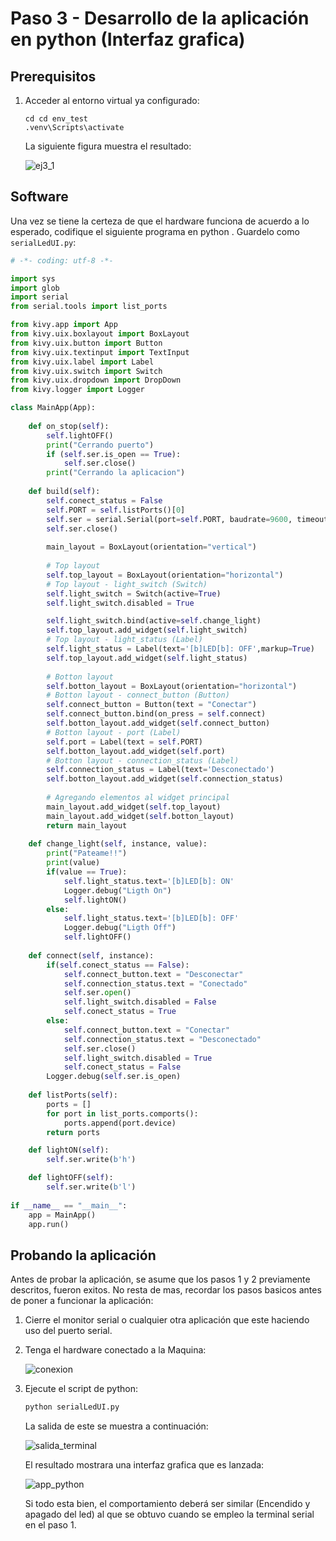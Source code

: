 # Paso 3 - Desarrollo de la aplicación en python (Interfaz grafica)

## Prerequisitos

1. Acceder al entorno virtual ya configurado:

   ```
   cd cd env_test
   .venv\Scripts\activate
   ```

   La siguiente figura muestra el resultado:

   ![ej3_1](ejemplo3_1.png)

## Software

Una vez se tiene la certeza de que el hardware funciona de acuerdo a lo esperado, codifique el siguiente programa en python . Guardelo como ```serialLedUI.py```:

```python
# -*- coding: utf-8 -*-

import sys
import glob
import serial
from serial.tools import list_ports

from kivy.app import App
from kivy.uix.boxlayout import BoxLayout
from kivy.uix.button import Button
from kivy.uix.textinput import TextInput
from kivy.uix.label import Label
from kivy.uix.switch import Switch
from kivy.uix.dropdown import DropDown
from kivy.logger import Logger

class MainApp(App):   
    
    def on_stop(self):
        self.lightOFF()
        print("Cerrando puerto")
        if (self.ser.is_open == True):
            self.ser.close()
        print("Cerrando la aplicacion")
            
    def build(self):
        self.conect_status = False
        self.PORT = self.listPorts()[0]
        self.ser = serial.Serial(port=self.PORT, baudrate=9600, timeout=.1)
        self.ser.close() 
        
        main_layout = BoxLayout(orientation="vertical")
        
        # Top layout
        self.top_layout = BoxLayout(orientation="horizontal")        
        # Top layout - light_switch (Switch)
        self.light_switch = Switch(active=True)
        self.light_switch.disabled = True

        self.light_switch.bind(active=self.change_light)
        self.top_layout.add_widget(self.light_switch)        
        # Top layout - light_status (Label)
        self.light_status = Label(text='[b]LED[b]: OFF',markup=True)
        self.top_layout.add_widget(self.light_status)
        
        # Botton layout
        self.botton_layout = BoxLayout(orientation="horizontal")        
        # Botton layout - connect_button (Button)
        self.connect_button = Button(text = "Conectar")
        self.connect_button.bind(on_press = self.connect)
        self.botton_layout.add_widget(self.connect_button)
        # Botton layout - port (Label)
        self.port = Label(text = self.PORT)
        self.botton_layout.add_widget(self.port)
        # Botton layout - connection_status (Label)
        self.connection_status = Label(text='Desconectado')
        self.botton_layout.add_widget(self.connection_status)
                 
        # Agregando elementos al widget principal
        main_layout.add_widget(self.top_layout)
        main_layout.add_widget(self.botton_layout)        
        return main_layout
    
    def change_light(self, instance, value):
        print("Pateame!!")
        print(value)
        if(value == True):
            self.light_status.text='[b]LED[b]: ON'
            Logger.debug("Ligth On")
            self.lightON()
        else:
            self.light_status.text='[b]LED[b]: OFF'
            Logger.debug("Ligth Off")
            self.lightOFF()
            
    def connect(self, instance):
        if(self.conect_status == False):
            self.connect_button.text = "Desconectar"
            self.connection_status.text = "Conectado" 
            self.ser.open()
            self.light_switch.disabled = False
            self.conect_status = True
        else:
            self.connect_button.text = "Conectar"
            self.connection_status.text = "Desconectado"
            self.ser.close()
            self.light_switch.disabled = True
            self.conect_status = False
        Logger.debug(self.ser.is_open)
    
    def listPorts(self):
        ports = []
        for port in list_ports.comports():
            ports.append(port.device)
        return ports

    def lightON(self):
        self.ser.write(b'h')

    def lightOFF(self):
        self.ser.write(b'l')
    
if __name__ == "__main__":
    app = MainApp()
    app.run()
```

## Probando la aplicación

Antes de probar la aplicación, se asume que los pasos 1 y 2 previamente descritos, fueron exitos. No resta de mas, recordar los pasos basicos antes de poner a funcionar la aplicación:
1. Cierre el monitor serial o cualquier otra aplicación que este haciendo uso del puerto serial.
2. Tenga el hardware conectado a la Maquina:
   
   ![conexion](../hardware_bb.png)

3. Ejecute el script de python:
   
   ```bash
   python serialLedUI.py
   ```

   La salida de este se muestra a continuación:

   ![salida_terminal](ejemplo3_2.png)

   El resultado mostrara una interfaz grafica que es lanzada:

   ![app_python](ejemplo3_3.png)

   Si todo esta bien, el comportamiento deberá ser similar (Encendido y apagado del led) al que se obtuvo cuando se empleo la terminal serial en el paso 1.
